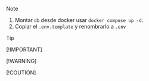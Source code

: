 > [!NOTE]
> 1. Montar `db` desde docker usar `docker compose up -d`.
> 2. Copiar el `.env.template` y renombrarlo a `.env`

> [!TIP]
>
> [!IMPORTANT]
>
> [!WARNING]
>
> [!COUTION]
